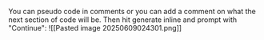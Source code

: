 You can pseudo code in comments or you can add a comment on what the next section of code will be. Then hit generate inline and prompt with "Continue":
![[Pasted image 20250609024301.png]]